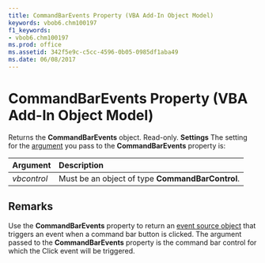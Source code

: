 ```yaml
---
title: CommandBarEvents Property (VBA Add-In Object Model)
keywords: vbob6.chm100197
f1_keywords:
- vbob6.chm100197
ms.prod: office
ms.assetid: 342f5e9c-c5cc-4596-0b05-0985df1aba49
ms.date: 06/08/2017
---
```



# CommandBarEvents Property (VBA Add-In Object Model)



Returns the  **CommandBarEvents** object. Read-only.
 **Settings**
The setting for the [argument](../../Glossary/vbe-glossary.md#argument) you pass to the **CommandBarEvents** property is:


|**Argument**|**Description**|
|:-----|:-----|
| _vbcontrol_|Must be an object of type  **CommandBarControl**.|

## Remarks

Use the  **CommandBarEvents** property to return an [event source object](../../Glossary/vbe-glossary.md#event-source-object) that triggers an event when a command bar button is clicked. The argument passed to the **CommandBarEvents** property is the command bar control for which the Click event will be triggered.

